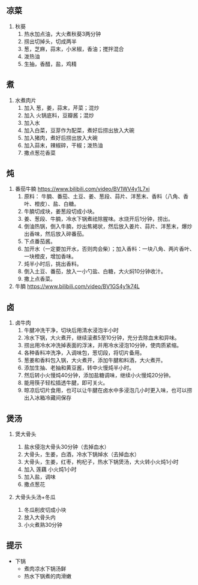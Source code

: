 ## 凉菜
1. 秋葵
   1. 热水加点油，大火煮秋葵3两分钟
   2. 捞出切掉头，切成两半
   3. 葱，芝麻，蒜末，小米椒，香油；搅拌混合
   4. 泼热油
   5. 生抽，香醋，盐，鸡精

## 煮
1. 水煮肉片
   1. 加入 葱，姜，蒜末，芹菜；混炒
   2. 加入 火锅底料，豆瓣酱；混炒
   3. 加入水
   4. 加入白菜，豆芽作为配菜，煮好后捞出放入大碗
   5. 加入猪肉，煮好后捞出放入大碗
   6. 加入蒜末，辣椒碎，干椒；泼热油
   7. 撒点葱花香菜

## 炖
1. 番茄牛腩 https://www.bilibili.com/video/BV1WV4y1L7xi
   1. 原料： 牛腩、番茄、土豆、姜、葱段、蒜片、洋葱末、香料（八角、香叶、橙皮）、盐、白糖。
   2. 牛腩切成块，姜葱段切成小块。
   3. 姜、葱段、牛腩，冷水下锅煮祛除腥味。水烧开后1分钟，捞出。
   4. 倒油热锅，倒入牛腩，炒出焦褐状，然后放入姜片、蒜片、洋葱末，爆炒出香味，然后放入碎番茄。
   5. 下点番茄酱。
   6. 加开水（一定要加开水，否则肉会柴）；加入香料：一块八角、两片香叶、一块橙皮，增加香味。
   7. 炖半小时后，挑出香料。
   8. 倒入土豆、番茄，放入一小勺盐、白糖，大火焖10分钟收汁。
   9. 撒上点香菜。
2. 牛腩 https://www.bilibili.com/video/BV1GS4y1k74L

## 卤
1. 卤牛肉
   1. 牛腱冲洗干净，切块后用清水浸泡半小时
   2. 冷水下锅，大火煮开，继续滚煮5至10分钟，充分去除血末和异味。
   3. 捞出用冷水冲洗掉表面的浮沫，并用冷水浸泡10分钟，使肉质紧缩。
   4. 各种香料冲洗净，入调味包，葱切段，将切片备用。
   5. 葱姜和香料包入锅，大火煮开，添加牛腱和料酒，大火煮开。
   6. 添加生抽、老抽和黄豆酱，转中火慢炖半小时。
   7. 然后转小火慢炖40分钟，添加盐糖调味，继续小火慢炖20分钟。
   8. 能用筷子轻松插透牛腱，即可关火。
   9. 晾凉后切片食用，也可以让牛腱在卤水中多浸泡几小时更入味，也可以捞出入冰箱冷藏间保存

## 煲汤
1. 煲大骨头
   1. 盐水侵泡大骨头30分钟（去掉血水）
   2. 大骨头，生姜，白酒，冷水下锅焯水（去掉血水）
   3. 大骨头，生姜，红枣，枸杞子，热水下锅煲汤，大火转小火炖1小时
   4. 加入 莲藕 小火炖1小时
   5. 加入盐，调味
   6. 撒点葱花

2. 大骨头头汤+冬瓜
   1. 冬瓜削皮切成小块
   2. 放入大骨头内
   3. 小火煮熟30分钟

## 提示
- 下锅
    - 煮肉凉水下锅汤鲜
    - 热水下锅煮的肉滑嫩